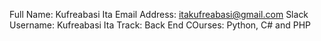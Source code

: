 Full Name: Kufreabasi Ita
Email Address: itakufreabasi@gmail.com
Slack Username: Kufreabasi Ita
Track: Back End
COurses: Python, C# and PHP
